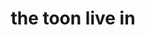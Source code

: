 ---
pid: CH486
title: the toon live in
location_transcription: 
zipcode: '10036'
outside_phl: 'New York NY '
neighborhood: 
age: '6'
age_range: 6-13
instagram: 
image_file_name: CH_486.jpg
proposal_transcription: |-
  //the town livein//
  //like a president or agent//
topic: 
topic_summary: 
type: 
keywords_other: 
credit: Chloe
image_labels: 
twitter: 
facebook: 
permalink: "/monuments/ch486/"
layout: item-page
---